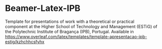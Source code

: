 # Beamer-Latex-IPB
Template for presentations of work with a theoretical or practical component at the Higher School of Technology and Management (ESTiG) of the Polytechnic Institute of Bragança (IPB), Portugal.
Available in https://www.overleaf.com/latex/templates/template-apresentacao-ipb-estig/kzhchhcsfyhx
